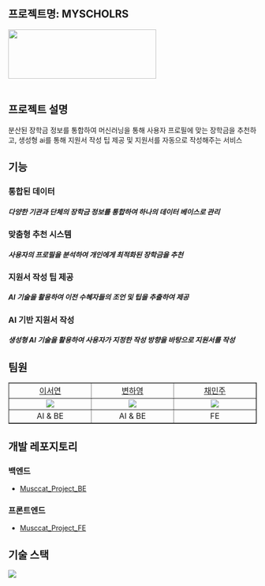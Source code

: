 ## 프로젝트명: MYSCHOLRS

<img src="https://github.com/judymoody59/Musccat_Example/assets/108432112/88a11d1d-c27c-4bef-920d-fdb0b213f21d" width="300" height="100" />
<br>
<br>

## 프로젝트 설명
분산된 장학금 정보를 통합하여 머신러닝을 통해 사용자 프로필에 맞는 장학금을 추천하고, 생성형 ai를 통해 지원서 작성 팁 제공 및 지원서를 자동으로 작성해주는 서비스

## 기능
<h3>통합된 데이터</h3>
<h5>다양한 기관과 단체의 장학금 정보를 통합하여 하나의 데이터 베이스로 관리</h5>

<h3>맞춤형 추천 시스템</h3>
<h5>사용자의 프로필을 분석하여 개인에게 최적화된 장학금을 추천</h5>

<h3>지원서 작성 팁 제공</h3>
<h5>AI 기술을 활용하여 이전 수혜자들의 조언 및 팁을 추출하여 제공</h5>

<h3>AI 기반 지원서 작성</h3>
<h5>생성형 AI 기술을 활용하여 사용자가 지정한 작성 방향을 바탕으로 지원서를 작성</h5>

## 팀원

<table border="1" cellspacing="0" cellpadding="0" width="90%">
    <tr width="100%">
        <td width="10%" align="center"><a href= "https://github.com/SeoYeomm">이서연</a></td>
        <td width="10%" align="center"><a href= "https://github.com/hayong39">변하영</a></td>
        <td width="10%" align="center"><a href= "https://github.com/judymoody59" width="100px">채민주</a></td>
    </tr>
    <tr width="100%">
        <td width="10%" align="center"><img src = "https://avatars.githubusercontent.com/SeoYeomm"></td>
        <td width="10%" align="center"><img src = "https://avatars.githubusercontent.com/hayong39"/></td>
        <td width="10%" align="center"><img src = "https://avatars.githubusercontent.com/judymoody59"/></td>
    </tr>
    <tr width="100%">
        <td width="10%" align="center">AI & BE</td>
        <td width="10%" align="center">AI & BE</td>
        <td width="10%" align="center">FE</td>
   </tr>
</table>


## 개발 레포지토리

### 백엔드
  - [Musccat_Project_BE](https://github.com/Musccat/Musccat_Project_BE)
### 프론트엔드
  - [Musccat_Project_FE](https://github.com/Musccat/Musccat_Project_FE)



## 기술 스택
<img src="https://img.shields.io/badge/Python-3776AB?style=for-the-badge&logo=Python&logoColor=white">


